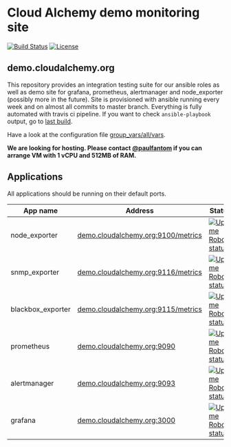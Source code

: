 Cloud Alchemy demo monitoring site
==================================

[![Build Status](https://travis-ci.org/cloudalchemy/demo-site.svg?branch=master)](https://travis-ci.org/cloudalchemy/demo-site) [![License](https://img.shields.io/badge/license-MIT%20License-brightgreen.svg)](https://opensource.org/licenses/MIT)

demo.cloudalchemy.org
---------------------

This repository provides an integration testing suite for our ansible roles as well as demo site for grafana, prometheus, alertmanager and node_exporter (possibly more in the future).
Site is provisioned with ansible running every week and on almost all commits to master branch. Everything is fully automated with travis ci pipeline. If you want to check `ansible-playbook` output, go to [last build](https://travis-ci.org/cloudalchemy/demo-site).

Have a look at the configuration file [group_vars/all/vars](group_vars/all/vars).

**We are looking for hosting. Please contact [@paulfantom](https://github.com/paulfantom) if you can arrange VM with 1 vCPU and 512MB of RAM.**

Applications
------------

All applications should be running on their default ports.

| App name          | Address                                                         | Status |
|-------------------|-----------------------------------------------------------------|--------|
| node_exporter     | [demo.cloudalchemy.org:9100/metrics](http://demo.cloudalchemy.org:9100) | [![Uptime Robot status](https://img.shields.io/uptimerobot/status/m779739001-48f8ed6c3aa6f23da1ec11e2.svg)](http://demo.cloudalchemy.org:9100) |
| snmp_exporter     | [demo.cloudalchemy.org:9116/metrics](http://demo.cloudalchemy.org:9116) | [![Uptime Robot status](https://img.shields.io/uptimerobot/status/m779739006-f784bd36e07d328bfacb6d17.svg)](http://demo.cloudalchemy.org:9116) |
| blackbox_exporter | [demo.cloudalchemy.org:9115/metrics](http://demo.cloudalchemy.org:9115) | [![Uptime Robot status](https://img.shields.io/uptimerobot/status/m779739004-8447f4012a129e08df4db247.svg)](http://demo.cloudalchemy.org:9115) |
| prometheus        | [demo.cloudalchemy.org:9090](http://demo.cloudalchemy.org:9090) | [![Uptime Robot status](https://img.shields.io/uptimerobot/status/m779739002-6049a4d9177bdf92d7dce7d9.svg)](http://demo.cloudalchemy.org:9190) |
| alertmanager      | [demo.cloudalchemy.org:9093](http://demo.cloudalchemy.org:9093) | [![Uptime Robot status](https://img.shields.io/uptimerobot/status/m779739005-687f76da143b768d378502f8.svg)](http://demo.cloudalchemy.org:9193) |
| grafana           | [demo.cloudalchemy.org:3000](http://demo.cloudalchemy.org:3000) | [![Uptime Robot status](https://img.shields.io/uptimerobot/status/m779739003-21ce43d565a95d31564b438d.svg)](http://demo.cloudalchemy.org:3000) |


